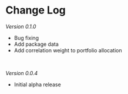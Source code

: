 # Change Log

*Version 0.1.0*
* Bug fixing
* Add package data
* Add correlation weight to portfolio allocation

<br>

*Version 0.0.4*
* Initial alpha release

